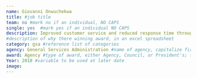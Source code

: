 ```yaml
---
name: Giovanni Onwuchekwa
title: #job title
team: no #mark no if an individual, NO CAPS
single: yes  #mark yes if an individual NO CAPS
description: Improved customer service and reduced response time through the implementation of an artificial intelligence-based call system. The system uses robotic process automation to provide federal agencies with a group of service and technology providers upon need.
#description of why there winning award, in an excel spreadsheet
category: gsa #reference list of categories
agency: General Services Administration #name of agency, capitalize first letter of each name
award: Agency #type of award, either Agency, Council, or President's; this is case sensitive so make sure to match the options listed exactly. This section generates the format of the card
Year: 2018 #variable to be used at later date
image:
---
```

